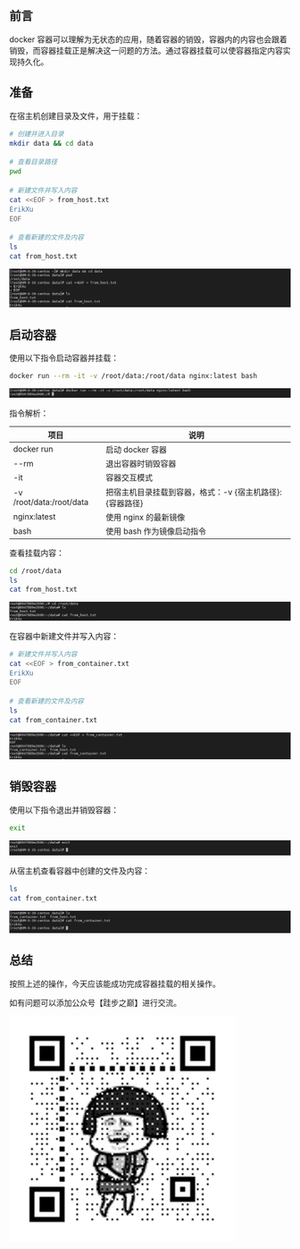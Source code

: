 ## 前言

docker 容器可以理解为无状态的应用，随着容器的销毁，容器内的内容也会跟着销毁，而容器挂载正是解决这一问题的方法。通过容器挂载可以使容器指定内容实现持久化。

## 准备

在宿主机创建目录及文件，用于挂载：

``` bash
# 创建并进入目录
mkdir data && cd data

# 查看目录路径
pwd

# 新建文件并写入内容
cat <<EOF > from_host.txt
ErikXu
EOF

# 查看新建的文件及内容
ls
cat from_host.txt
```

![宿主机创建目录及文件](images/volume/1.png "宿主机创建目录及文件")

## 启动容器

使用以下指令启动容器并挂载：

``` bash
docker run --rm -it -v /root/data:/root/data nginx:latest bash
```

![启动容器](images/volume/2.png "启动容器")

指令解析：

| 项目 | 说明 |
| ------- | ------- |
| docker run | 启动 docker 容器 |
| \-\-rm | 退出容器时销毁容器 |
| \-it | 容器交互模式 |
| \-v /root/data:/root/data | 把宿主机目录挂载到容器，格式：\-v {宿主机路径}:{容器路径} |
| nginx:latest | 使用 nginx 的最新镜像 |
| bash | 使用 bash 作为镜像启动指令 |

查看挂载内容：

``` bash
cd /root/data
ls
cat from_host.txt
```

![查看挂载内容](images/volume/3.png "查看挂载内容")

在容器中新建文件并写入内容：

``` bash
# 新建文件并写入内容
cat <<EOF > from_container.txt
ErikXu
EOF

# 查看新建的文件及内容
ls
cat from_container.txt
```

![新建文件](images/volume/4.png "新建文件")

## 销毁容器

使用以下指令退出并销毁容器：

``` bash
exit
```

![销毁容器](images/volume/5.png "销毁容器")

从宿主机查看容器中创建的文件及内容：

``` bash
ls
cat from_container.txt
```

![查看容器中创建的文件及内容](images/volume/6.png "查看容器中创建的文件及内容")

## 总结

按照上述的操作，今天应该能成功完成容器挂载的相关操作。

如有问题可以添加公众号【跬步之巅】进行交流。

![跬步之巅](/images/qrcode.gif "跬步之巅")

